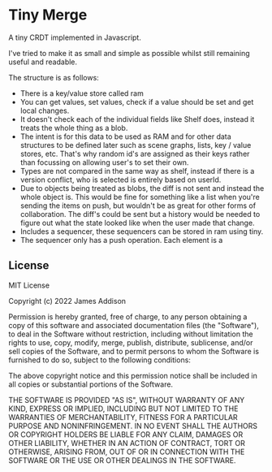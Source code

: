# Tiny Merge
A tiny CRDT implemented in Javascript.

I've tried to make it as small and simple as possible whilst still remaining useful and readable.

The structure is as follows:
- There is a key/value store called ram
- You can get values, set values, check if a value should be set and get local changes.
- It doesn't check each of the individual fields like Shelf does, instead it treats the whole thing as a blob.
- The intent is for this data to be used as RAM and for other data structures to be defined later such as scene graphs, lists, key / value stores, etc. That's why random id's are assigned as their keys rather than focussing on allowing user's to set their own.
- Types are not compared in the same way as shelf, instead if there is a version conflict, who is selected is entirely based on userId.
- Due to objects being treated as blobs, the diff is not sent and instead the whole object is. This would be fine for something like a list when you're sending the items on push, but wouldn't be as great for other forms of collaboration. The diff's could be sent but a history would be needed to figure out what the state looked like when the user made that change.
- Includes a sequencer, these sequencers can be stored in ram using tiny.
- The sequencer only has a push operation. Each element is a 

## License
MIT License

Copyright (c) 2022 James Addison

Permission is hereby granted, free of charge, to any person obtaining a copy
of this software and associated documentation files (the "Software"), to deal
in the Software without restriction, including without limitation the rights
to use, copy, modify, merge, publish, distribute, sublicense, and/or sell
copies of the Software, and to permit persons to whom the Software is
furnished to do so, subject to the following conditions:

The above copyright notice and this permission notice shall be included in all
copies or substantial portions of the Software.

THE SOFTWARE IS PROVIDED "AS IS", WITHOUT WARRANTY OF ANY KIND, EXPRESS OR
IMPLIED, INCLUDING BUT NOT LIMITED TO THE WARRANTIES OF MERCHANTABILITY,
FITNESS FOR A PARTICULAR PURPOSE AND NONINFRINGEMENT. IN NO EVENT SHALL THE
AUTHORS OR COPYRIGHT HOLDERS BE LIABLE FOR ANY CLAIM, DAMAGES OR OTHER
LIABILITY, WHETHER IN AN ACTION OF CONTRACT, TORT OR OTHERWISE, ARISING FROM,
OUT OF OR IN CONNECTION WITH THE SOFTWARE OR THE USE OR OTHER DEALINGS IN THE
SOFTWARE.
